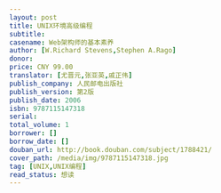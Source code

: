 ```yaml
---
layout: post
title: UNIX环境高级编程
subtitle:
casename: Web架构师的基本素养
author: [W.Richard Stevens,Stephen A.Rago]
donor: 
price: CNY 99.00
translator: [尤晋元,张亚英,戚正伟]
publish_company: 人民邮电出版社
publish_version: 第2版
publish_date: 2006
isbn: 9787115147318
serial: 
total_volume: 1
borrower: []
borrow_date: []
douban_url: http://book.douban.com/subject/1788421/
cover_path: /media/img/9787115147318.jpg
tag: [UNIX,UNIX编程]
read_status: 想读
---
```

